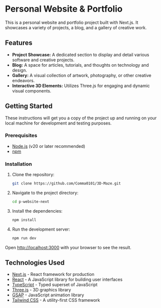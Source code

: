 # Personal Website & Portfolio

This is a personal website and portfolio project built with Next.js. It showcases a variety of projects, a blog, and a gallery of creative work.

## Features

- **Project Showcase:** A dedicated section to display and detail various software and creative projects.
- **Blog:** A space for articles, tutorials, and thoughts on technology and design.
- **Gallery:** A visual collection of artwork, photography, or other creative endeavors.
- **Interactive 3D Elements:** Utilizes Three.js for engaging and dynamic visual components.

## Getting Started

These instructions will get you a copy of the project up and running on your local machine for development and testing purposes.

### Prerequisites

- [Node.js](https://nodejs.org/) (v20 or later recommended)
- [npm](https://www.npmjs.com/)

### Installation

1.  Clone the repository:
    ```bash
    git clone https://github.com/Comma0101/3D-Maze.git
    ```
2.  Navigate to the project directory:
    ```bash
    cd p-website-next
    ```
3.  Install the dependencies:
    ```bash
    npm install
    ```
4.  Run the development server:
    ```bash
    npm run dev
    ```

Open [http://localhost:3000](http://localhost:3000) with your browser to see the result.

## Technologies Used

- [Next.js](https://nextjs.org/) - React framework for production
- [React](https://reactjs.org/) - A JavaScript library for building user interfaces
- [TypeScript](https://www.typescriptlang.org/) - Typed superset of JavaScript
- [Three.js](https://threejs.org/) - 3D graphics library
- [GSAP](https://greensock.com/gsap/) - JavaScript animation library
- [Tailwind CSS](https://tailwindcss.com/) - A utility-first CSS framework
